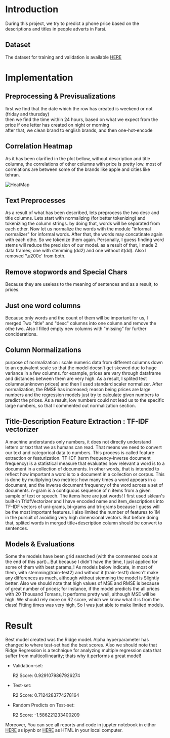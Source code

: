 # Introduction
During this project, we try to predict a phone price based on the descriptions and titles in people adverts in Farsi.
## Dataset
The dataset for training and validation is available [HERE](https://github.com/pmadinei/price-tf-idf/blob/master/Docs/mobile_phone_dataset.csv)

# Implementation
## Preprocessing & Previsualizations
first we find that the date which the row has created is weekend or not (friday and thursday)<br>
then we find the time within 24 hours, based on what we expect from the price if one letter has created on night or morning<br> after that, we clean brand to english brands, and then one-hot-encode

## Correlation Heatmap
As it has been clarified in the plot bellow, without description and title columns, the correlations of other columns with price is pretty low. most of correlations are between some of the brands like apple and cities like tehran.

![HeatMap](https://github.com/pmadinei/price-tf-idf/blob/master/Docs/Corrs.png)

## Text Preprocesses
As a result of what has been described, lets preprocess the two desc and title columns. Lets start with normalizing (for better tokenizing) and tokenizing the column strings. by doing that, words will be separated from each other. Now let us normalize the words with the module "informal normalizer" for informal words. After that, the words may concatinate again with each othe. So we tokenize them again. Personally, I guess finding word stems will reduce the precision of our model. as a result of that, I made 2 data frames; one with stemming (dd2) and one without it(dd). Also I removed '\u200c' from both.

## Remove stopwords and Special Chars
Because they are useless to the meaning of sentences and as a result, to prices.

## Just one word columns
Because only words and the count of them will be important for us, I merged Two "title" and "desc" columns into one column and remove the othe two. Also I filled empty new columns with "missing" for further conciderations.

## Column Normalizations
purpose of normalization : scale numeric data from different columns down to an equivalent scale so that the model doesn’t get skewed due to huge variance in a few columns. for example, prices are vary through dataframe and distances between them are very high. As a result, I splited test columns(unknown prices) and then I used standard scaler normalizer.
After normalization, the RMSE has increased; reason being prices are large numbers and the regression models just try to calculate given numbers to predict the prices. As a result, low numbers could not lead us to the specific large numbers, so that I commented out normalization section.

## Title-Description Feature Extraction : TF-IDF vectorizer
A machine understands only numbers, it does not directly understand letters or text that we as humans can read. That means we need to convert our text and categorical data to numbers. This process is called feature extraction or featurization.
TF-IDF (term frequency-inverse document frequency) is a statistical measure that evaluates how relevant a word is to a document in a collection of documents. In other words, that is intended to reflect how important a word is to a document in a collection or corpus. This is done by multiplying two metrics: how many times a word appears in a document, and the inverse document frequency of the word across a set of documents. n-gram is a contiguous sequence of n items from a given sample of text or speech. The items here are just words!
I first used sklean's built-in TfidfVectorizer and I have encoded name and item_descriptions into TF-IDF vectors of uni-grams, bi-grams and tri-grams because I guess will be the most important features. I also limited the number of features to 1M in the pursuit of avoiding very high dimensional vectors.
But before doing that, splited words in merged title+description column should be convert to sentences.

## Models & Evaluations
Some the models have been grid searched (with the commented code at the end of this part)...But because I didn't have the time, I just applied for some of them with best params_!
As models below indicate, in most of them, with stemming(train-test2) and without it (train-test1) doesn't make any differences as much, although without stemming the model is Slightly better.
Also we should note that high values of MSE and RMSE is because of great number of prices; for instance, if the model predicts the all prices with 20 Thousand Tomans, It performs pretty well, although MSE will be high. We should rely more on R2 score, which we know what it is from the class!
Fitting times was very high, So I was just able to make limited models.

# Result
Best model created was the Ridge model. Alpha hyperparameter has changed to where test-set had the best scores. Also we should note that Ridge Regression is a technique for analyzing multiple regression data that suffer from multicollinearity; thats why it performs a great model!

* Validation-set:
  
	R2 Score:  0.9291079867926274


* Test-set:
 
	R2 Score:  0.7124283774278164
  

* Random Predicts on Test-set:
  
	R2 Score:  -1.586221233400209
  
Moreover, You can see all reports and code in jupyter notebook in eithor [HERE](https://github.com/pmadinei/price-tf-idf/blob/master/NLP%20for%20Phone%20Price%20Prediction.ipynb) as ipynb or [HERE](https://github.com/pmadinei/price-tf-idf/blob/master/Docs/NLP%20for%20Phone%20Price%20Prediction.html) as HTML in your local computer.
